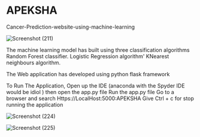 # APEKSHA
Cancer-Prediction-website-using-machine-learning

![Screenshot (211)](https://user-images.githubusercontent.com/51855634/120377811-3daa7480-c33b-11eb-82cd-76e34aa95973.png)


The machine learning model has built using three classification algorithms
Random Forest classifier.
Logistic Regression algorithm'
KNearest neighbours algorithm.

The Web application has developed using python flask framework 

To Run The Application,
Open up the IDE (anaconda with the Spyder IDE would be idiol ) then open 
the app.py file
Run the app.py file
Go to a browser and search Https://LocalHost:5000:APEKSHA
Give Ctrl + c for stop running the application

![Screenshot (224)](https://user-images.githubusercontent.com/51855634/120379097-e1e0eb00-c33c-11eb-854e-13fd3756a3b8.png)

![Screenshot (225)](https://user-images.githubusercontent.com/51855634/120379104-e4434500-c33c-11eb-8271-222aadbccac4.png)
